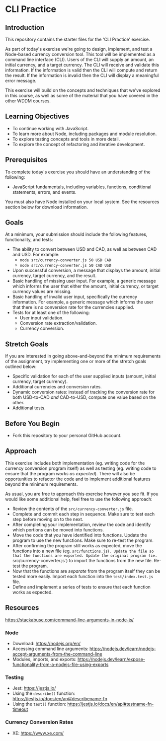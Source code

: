 # CLI Practice

## Introduction
This repository contains the starter files for the 'CLI Practice' exercise.

As part of today's exercise we're going to design, implement, and test a Node-based currency conversion tool. This tool will be implemented as a command line interface (CLI). Users of the CLI will supply an amount, an initial currency, and a target currency. The CLI will receive and validate this information. If the information is valid then the CLI will compute and return the result. If the information is invalid then the CLI will display a meaningful error message.

This exercise will build on the concepts and techniques that we've explored in this course, as well as some of the material that you have covered in the other WDDM courses.

## Learning Objectives
- To continue working with JavaScript.
- To learn more about Node, including packages and module resolution.
- To explore testing concepts and tools in more detail.
- To explore the concept of refactoring and iterative development.

## Prerequisites
To complete today's exercise you should have an understanding of the following:
- JavaScript fundamentals, including variables, functions, conditional statements, errors, and events.

You must also have Node installed on your local system. See the resources section below for download information.

## Goals
At a minimum, your submission should include the following features, functionality, and tests:
- The ability to convert between USD and CAD, as well as between CAD and USD. For example:
  - `node src/currency-converter.js 50 USD CAD`
  - `node src/currency-converter.js 50 CAD USD`
- Upon successful conversion, a message that displays the amount, initial currency, target currency, and the result.
- Basic handling of missing user input. For example, a generic message which informs the user that either the amount, initial currency, or target currency values are missing.
- Basic handling of invalid user input, specifically the currency information. For example, a generic message which informs the user that there is no conversion rate for the currencies supplied.
- Tests for at least one of the following:
  - User input validation.
  - Conversion rate extraction/validation.
  - Currency conversion.

## Stretch Goals
If you are interested in going above-and-beyond the minimum requirements of the assignment, try implementing one or more of the stretch goals outlined below:
- Specific validation for each of the user supplied inputs (amount, initial currency, target currency).
- Additional currencies and conversion rates.
- Dynamic conversion rates: instead of tracking the conversion rate for both USD-to-CAD _and_ CAD-to-USD, compute one value based on the other.
- Additional tests.

## Before You Begin
- Fork this repository to your personal GitHub account.

## Approach
This exercise includes both implementation (eg. writing code for the currency conversion program itself) as well as testing (eg. writing code to ensure that the program _works as expected_). There will also be opportunities to refactor the code and to implement additional features beyond the minimum requirements.

As usual, you are free to approach this exercise however you see fit. If you would like some additional help, feel free to use the following approach:

- Review the contents of the `src/currency-converter.js` file.
- Complete and commit each step in sequence. Make sure to test each step before moving on to the next.
- After completing your implementation, review the code and identify which portions can be moved into functions.
- Move the code that you have identified into functions. Update the program to use the new functions. Make sure to re-test the program.
- After confirming the program still works as expected, move the functions into a new file (eg. `src/functions.js`)`. Update the file so that the functions are exported. Update the original program (ie. `src/currency-converter.js`) to import the functions from the new file. Re-test the program.
- Now that the functions are _separate_ from the program itself they can be tested more easily. Import each function into the `test/index.test.js` file.
- Define and implement a series of tests to ensure that each function works as expected.

## Resources
https://stackabuse.com/command-line-arguments-in-node-js/
### Node
- Download: https://nodejs.org/en/
- Accessing command line arguments: https://nodejs.dev/learn/nodejs-accept-arguments-from-the-command-line
- Modules, imports, and exports: https://nodejs.dev/learn/expose-functionality-from-a-nodejs-file-using-exports

### Testing
- Jest: https://jestjs.io/
- Using the `describe()` function: https://jestjs.io/docs/en/api#describename-fn
- Using the `test()` function: https://jestjs.io/docs/en/api#testname-fn-timeout

### Currency Conversion Rates
- XE: https://www.xe.com/
